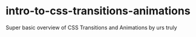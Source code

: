 # intro-to-css-transitions-animations

Super basic overview of CSS Transitions and Animations by urs truly
